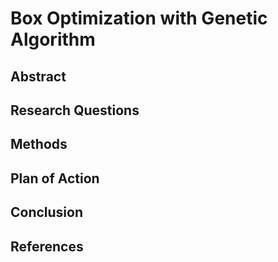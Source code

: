 # Box Optimization with Genetic Algorithm


## Abstract

## Research Questions

## Methods

## Plan of Action



## Conclusion

## References

